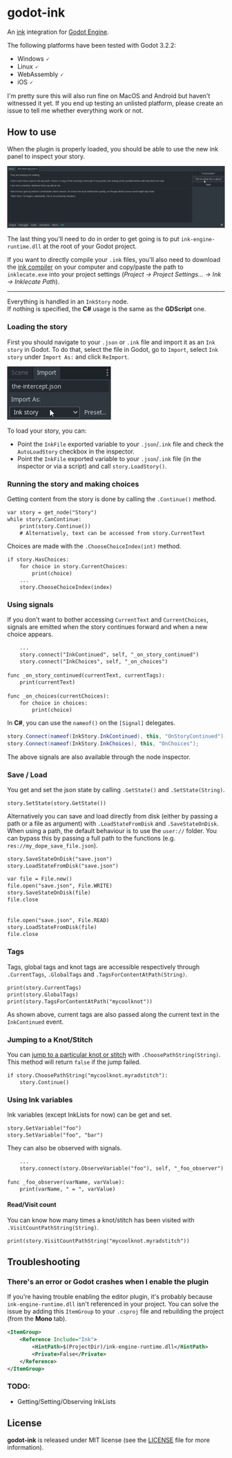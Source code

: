# godot-ink

An [ink](https://github.com/inkle/ink) integration for [Godot Engine](https://github.com/godotengine/godot).  

The following platforms have been tested with Godot 3.2.2:  
 * Windows 🗸
 * Linux 🗸
 * WebAssembly 🗸
 * iOS 🗸

I'm pretty sure this will also run fine on MacOS and Android but haven't witnessed it yet. If you end up testing an unlisted platform, please create an issue to tell me whether everything work or not.

## How to use

When the plugin is properly loaded, you should be able to use the new ink panel to inspect your story.

![](inspector_screenshot.png)

The last thing you'll need to do in order to get going is to put `ink-engine-runtime.dll` at the root of your Godot project.

If you want to directly compile your `.ink` files, you'll also need to download the [ink compiler](https://github.com/inkle/ink/releases) on your computer and copy/paste the path to `inklecate.exe` into your project settings (*Project -> Project Settings... -> Ink -> Inklecate Path*).

---

Everything is handled in an `InkStory` node.  
If nothing is specified, the **C#** usage is the same as the **GDScript** one.

### Loading the story

First you should navigate to your `.json` or `.ink` file and import it as an `Ink story` in Godot. To do that, select the file in Godot, go to `Import`, select `Ink story` under `Import As:` and click `ReImport`.

![](import_screenshot.png)

To load your story, you can:

* Point the `InkFile` exported variable to your `.json`/`.ink` file and check the `AutoLoadStory` checkbox in the inspector.
* Point the `InkFile` exported variable to your `.json`/`.ink` file (in the inspector or via a script) and call `story.LoadStory()`.

### Running the story and making choices

Getting content from the story is done by calling the `.Continue()` method.
```GDScript
var story = get_node("Story")
while story.CanContinue:
    print(story.Continue())
    # Alternatively, text can be accessed from story.CurrentText
```

Choices are made with the `.ChooseChoiceIndex(int)` method.
```GDScript
if story.HasChoices:
    for choice in story.CurrentChoices:
        print(choice)
    ...
    story.ChooseChoiceIndex(index)
```

### Using signals

If you don't want to bother accessing `CurrentText` and `CurrentChoices`, signals are emitted when the story continues forward and when a new choice appears.

```GDScript
    ...
    story.connect("InkContinued", self, "_on_story_continued")
    story.connect("InkChoices", self, "_on_choices")

func _on_story_continued(currentText, currentTags):
    print(currentText)

func _on_choices(currentChoices):
    for choice in choices:
        print(choice)
```

In **C#**, you can use the `nameof()` on the `[Signal]` delegates.

```C#
story.Connect(nameof(InkStory.InkContinued), this, "OnStoryContinued");
story.Connect(nameof(InkStory.InkChoices), this, "OnChoices");
```

The above signals are also available through the node inspector.

### Save / Load

You get and set the json state by calling `.GetState()` and `.SetState(String)`.

```GDScript
story.SetState(story.GetState())
```

Alternatively you can save and load directly from disk (either by passing a path or a file as argument) with `.LoadStateFromDisk` and `.SaveStateOnDisk`.  
When using a path, the default behaviour is to use the `user://` folder. You can bypass this by passing a full path to the functions (e.g. `res://my_dope_save_file.json`).

```GDScript
story.SaveStateOnDisk("save.json")
story.LoadStateFromDisk("save.json")
```

```GDScript
var file = File.new()
file.open("save.json", File.WRITE)
story.SaveStateOnDisk(file)
file.close


file.open("save.json", File.READ)
story.LoadStateFromDisk(file)
file.close
```

### Tags

Tags, global tags and knot tags are accessible respectively through `.CurrentTags`, `.GlobalTags` and `.TagsForContentAtPath(String)`.

```GDScript
print(story.CurrentTags)
print(story.GlobalTags)
print(story.TagsForContentAtPath("mycoolknot"))
```

As shown above, current tags are also passed along the current text in the `InkContinued` event.

### Jumping to a Knot/Stitch

You can [jump to a particular knot or stitch](https://github.com/inkle/ink/blob/master/Documentation/RunningYourInk.md#jumping-to-a-particular-scene) with `.ChoosePathString(String)`. This method will return `false` if the jump failed.

```GDScript
if story.ChoosePathString("mycoolknot.myradstitch"):
    story.Continue()
```

### Using Ink variables

Ink variables (except InkLists for now) can be get and set.

```GDScript
story.GetVariable("foo")
story.SetVariable("foo", "bar")
```

They can also be observed with signals.

```GDScript
    ...
    story.connect(story.ObserveVariable("foo"), self, "_foo_observer")

func _foo_observer(varName, varValue):
    print(varName, " = ", varValue)
```

#### Read/Visit count

You can know how many times a knot/stitch has been visited with `.VisitCountPathString(String)`.

```GDScript
print(story.VisitCountPathString("mycoolknot.myradstitch"))
```

## Troubleshooting

### There's an error or Godot crashes when I enable the plugin

If you're having trouble enabling the editor plugin, it's probably because `ink-engine-runtime.dll` isn't referenced in your project. You can solve the issue by adding this `ItemGroup` to your `.csproj` file and rebuilding the project (from the **Mono** tab).

```xml
<ItemGroup>
    <Reference Include="Ink">
        <HintPath>$(ProjectDir)/ink-engine-runtime.dll</HintPath>
        <Private>False</Private>
    </Reference>
</ItemGroup>
```

### TODO:
* Getting/Setting/Observing InkLists

## License

**godot-ink** is released under MIT license (see the [LICENSE](/LICENSE) file for more information).

